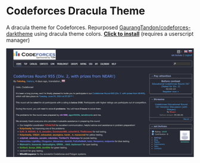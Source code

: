 # Codeforces Dracula Theme

A dracula theme for Codeforces. Repurposed [GaurangTandon/codeforces-darktheme](https://github.com/GaurangTandon/codeforces-darktheme) using dracula theme colors. [**Click to install**](https://github.com/saibulusu/codeforces-draculatheme/raw/master/codeforces-draculatheme.user.js) (requires a userscript manager)

![screenshot of home page](./imgs/screenshot.png)
